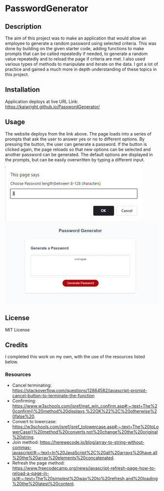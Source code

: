 # PasswordGenerator

## Description

The aim of this project was to make an application that would allow an employee to generate a random password using selected criteria. This was done by building on the given starter code, adding functions to make prompts that can be called repeatedly if needed, to generate a random value repeatedly and to reload the page if criteria are met. I also used various types of methods to manipulate and iterate on the data. I got a lot of practice and gained a much more in depth understanding of these topics in this project. 

## Installation

Application deploys at live URL
Link: https://kaiwright.github.io/PasswordGenerator/

## Usage

The website deploys from the link above. The page loads into a series of prompts that ask the user to answer yes or no to different options. By pressing the button, the user can generate a password. If the button is clicked again, the page reloads so that new options can be selected and another password can be generated. The default options are displayed in the prompts, but can be easily overwritten by typing a different input. 

![ Picture of the Options Prompts](assets/PasswordGenerator_prompt.PNG)
![ Picture of the Password Generator](assets/PasswordGenerator_evidence.PNG)



## License

MIT License

## Credits
I completed this work on my own, with the use of the resources listed below. 
### Resources
* Cancel terminating: https://stackoverflow.com/questions/12864582/javascript-prompt-cancel-button-to-terminate-the-function 
* Confirming: https://www.w3schools.com/jsref/met_win_confirm.asp#:~:text=The%20confirm()%20method%20displays,%22OK%22%2C%20otherwise%20false%20.
* Convert to lowercase: https://w3schools.com/jsref/jsref_tolowercase.asp#:~:text=The%20toLowerCase()%20method%20converts,not%20change%20the%20original%20string.
* Join method: https://herewecode.io/blog/array-to-string-without-commas-javascript/#:~:text=In%20JavaScript%2C%20all%20arrays%20have,all%20the%20array%20elements%20concatenated.
* Refresh the page method: https://www.freecodecamp.org/news/javascript-refresh-page-how-to-reload-a-page-in-js/#:~:text=The%20simplest%20way%20to%20refresh,and%20loading%20the%20latest%20content.

